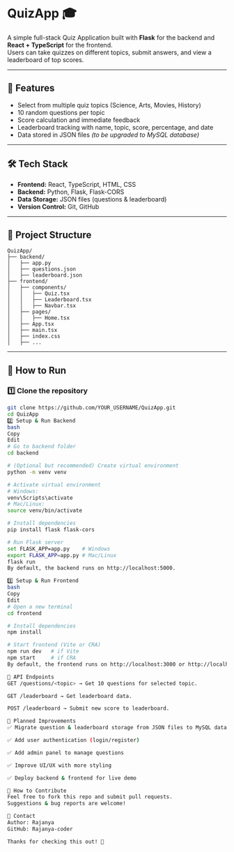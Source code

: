 # QuizApp 🎓

A simple full-stack Quiz Application built with **Flask** for the backend and **React + TypeScript** for the frontend.  
Users can take quizzes on different topics, submit answers, and view a leaderboard of top scores.

---

## 📌 **Features**

- Select from multiple quiz topics (Science, Arts, Movies, History)
- 10 random questions per topic
- Score calculation and immediate feedback
- Leaderboard tracking with name, topic, score, percentage, and date
- Data stored in JSON files *(to be upgraded to MySQL database)*

---

## 🛠️ **Tech Stack**

- **Frontend:** React, TypeScript, HTML, CSS
- **Backend:** Python, Flask, Flask-CORS
- **Data Storage:** JSON files (questions & leaderboard)
- **Version Control:** Git, GitHub

---

## 📂 **Project Structure**

```plaintext
QuizApp/
├── backend/
│   ├── app.py
│   ├── questions.json
│   ├── leaderboard.json
├── frontend/
│   ├── components/
│   │   ├── Quiz.tsx
│   │   ├── Leaderboard.tsx
│   │   ├── Navbar.tsx
│   ├── pages/
│   │   ├── Home.tsx
│   ├── App.tsx
│   ├── main.tsx
│   ├── index.css
│   ├── ...
```
---

## 🚀 **How to Run**

### 1️⃣ Clone the repository
```bash
git clone https://github.com/YOUR_USERNAME/QuizApp.git
cd QuizApp
2️⃣ Setup & Run Backend
bash
Copy
Edit
# Go to backend folder
cd backend

# (Optional but recommended) Create virtual environment
python -m venv venv

# Activate virtual environment
# Windows:
venv\Scripts\activate
# Mac/Linux:
source venv/bin/activate

# Install dependencies
pip install flask flask-cors

# Run Flask server
set FLASK_APP=app.py    # Windows
export FLASK_APP=app.py # Mac/Linux
flask run
By default, the backend runs on http://localhost:5000.

3️⃣ Setup & Run Frontend
bash
Copy
Edit
# Open a new terminal
cd frontend

# Install dependencies
npm install

# Start frontend (Vite or CRA)
npm run dev   # if Vite
npm start     # if CRA
By default, the frontend runs on http://localhost:3000 or http://localhost:5173.

🧩 API Endpoints
GET /questions/<topic> → Get 10 questions for selected topic.

GET /leaderboard → Get leaderboard data.

POST /leaderboard → Submit new score to leaderboard.

🔭 Planned Improvements
✅ Migrate question & leaderboard storage from JSON files to MySQL database

✅ Add user authentication (login/register)

✅ Add admin panel to manage questions

✅ Improve UI/UX with more styling

✅ Deploy backend & frontend for live demo

📝 How to Contribute
Feel free to fork this repo and submit pull requests.
Suggestions & bug reports are welcome!

📧 Contact
Author: Rajanya
GitHub: Rajanya-coder

Thanks for checking this out! 🎉

